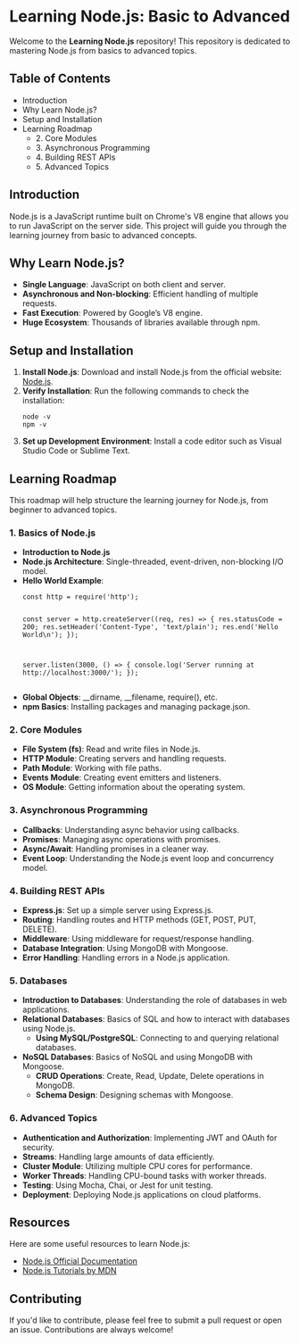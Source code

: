 <h1>Learning Node.js: Basic to Advanced</h1>

<p>Welcome to the <strong>Learning Node.js</strong> repository! This repository is dedicated to mastering Node.js from basics to advanced topics.</p>

<h2>Table of Contents</h2>
<ul>
    <li>Introduction</li>
    <li>Why Learn Node.js?</li>
    <li>Setup and Installation</li>
    <li>Learning Roadmap
        <ul>
            <li1. Basics of Node.js</li>
            <li>2. Core Modules</li>
            <li>3. Asynchronous Programming</li>
            <li>4. Building REST APIs</li>
            <li>5. Advanced Topics</li>
        </ul>
    </li>
</ul>

<h2 id="introduction">Introduction</h2>
<p>Node.js is a JavaScript runtime built on Chrome's V8 engine that allows you to run JavaScript on the server side. This project will guide you through the learning journey from basic to advanced concepts.</p>

<h2 id="why-learn-nodejs">Why Learn Node.js?</h2>
<ul>
    <li><strong>Single Language</strong>: JavaScript on both client and server.</li>
    <li><strong>Asynchronous and Non-blocking</strong>: Efficient handling of multiple requests.</li>
    <li><strong>Fast Execution</strong>: Powered by Google’s V8 engine.</li>
    <li><strong>Huge Ecosystem</strong>: Thousands of libraries available through npm.</li>
</ul>

<h2 id="setup-and-installation">Setup and Installation</h2>
<ol>
    <li><strong>Install Node.js</strong>: Download and install Node.js from the official website: <a href="https://nodejs.org">Node.js</a>.</li>
    <li><strong>Verify Installation</strong>: Run the following commands to check the installation:
        <pre><code>node -v
npm -v</code></pre>
    </li>
    <li><strong>Set up Development Environment</strong>: Install a code editor such as Visual Studio Code or Sublime Text.</li>
</ol>

<h2 id="learning-roadmap">Learning Roadmap</h2>
<p>This roadmap will help structure the learning journey for Node.js, from beginner to advanced topics.</p>

<h3 id="1-basics-of-nodejs">1. Basics of Node.js</h3>
<ul>
    <li><strong>Introduction to Node.js</strong></li>
    <li><strong>Node.js Architecture</strong>: Single-threaded, event-driven, non-blocking I/O model.</li>
    <li><strong>Hello World Example</strong>:
        <pre><code>const http = require('http');

const server = http.createServer((req, res) => {
    res.statusCode = 200;
    res.setHeader('Content-Type', 'text/plain');
    res.end('Hello World\n');
});

server.listen(3000, () => {
    console.log('Server running at http://localhost:3000/');
});</code></pre>
    </li>
    <li><strong>Global Objects</strong>: __dirname, __filename, require(), etc.</li>
    <li><strong>npm Basics</strong>: Installing packages and managing package.json.</li>
</ul>

<h3 id="2-core-modules">2. Core Modules</h3>
<ul>
    <li><strong>File System (fs)</strong>: Read and write files in Node.js.</li>
    <li><strong>HTTP Module</strong>: Creating servers and handling requests.</li>
    <li><strong>Path Module</strong>: Working with file paths.</li>
    <li><strong>Events Module</strong>: Creating event emitters and listeners.</li>
    <li><strong>OS Module</strong>: Getting information about the operating system.</li>
</ul>

<h3 id="3-asynchronous-programming">3. Asynchronous Programming</h3>
<ul>
    <li><strong>Callbacks</strong>: Understanding async behavior using callbacks.</li>
    <li><strong>Promises</strong>: Managing async operations with promises.</li>
    <li><strong>Async/Await</strong>: Handling promises in a cleaner way.</li>
    <li><strong>Event Loop</strong>: Understanding the Node.js event loop and concurrency model.</li>
</ul>

<h3 id="4-building-rest-apis">4. Building REST APIs</h3>
<ul>
    <li><strong>Express.js</strong>: Set up a simple server using Express.js.</li>
    <li><strong>Routing</strong>: Handling routes and HTTP methods (GET, POST, PUT, DELETE).</li>
    <li><strong>Middleware</strong>: Using middleware for request/response handling.</li>
    <li><strong>Database Integration</strong>: Using MongoDB with Mongoose.</li>
    <li><strong>Error Handling</strong>: Handling errors in a Node.js application.</li>
</ul>
<h3 id="5-databases">5. Databases</h3>
<ul>
    <li><strong>Introduction to Databases</strong>: Understanding the role of databases in web applications.</li>
    <li><strong>Relational Databases</strong>: Basics of SQL and how to interact with databases using Node.js.
        <ul>
            <li><strong>Using MySQL/PostgreSQL</strong>: Connecting to and querying relational databases.</li>
        </ul>
    </li>
    <li><strong>NoSQL Databases</strong>: Basics of NoSQL and using MongoDB with Mongoose.
        <ul>
            <li><strong>CRUD Operations</strong>: Create, Read, Update, Delete operations in MongoDB.</li>
            <li><strong>Schema Design</strong>: Designing schemas with Mongoose.</li>
        </ul>
    </li>
</ul>
<h3 id="5-advanced-topics">6. Advanced Topics</h3>
<ul>
    <li><strong>Authentication and Authorization</strong>: Implementing JWT and OAuth for security.</li>
    <li><strong>Streams</strong>: Handling large amounts of data efficiently.</li>
    <li><strong>Cluster Module</strong>: Utilizing multiple CPU cores for performance.</li>
    <li><strong>Worker Threads</strong>: Handling CPU-bound tasks with worker threads.</li>
    <li><strong>Testing</strong>: Using Mocha, Chai, or Jest for unit testing.</li>
    <li><strong>Deployment</strong>: Deploying Node.js applications on cloud platforms.</li>
</ul>

<h2 id="resources">Resources</h2>
<p>Here are some useful resources to learn Node.js:</p>
<ul>
    <li><a href="https://nodejs.org/en/docs/">Node.js Official Documentation</a></li>
    <li><a href="https://developer.mozilla.org/en-US/docs/Learn/Server-side/Node_server_without_framework">Node.js Tutorials by MDN</a></li>
</ul>

<h2 id="contributing">Contributing</h2>
<p>If you'd like to contribute, please feel free to submit a pull request or open an issue. Contributions are always welcome!</p>

